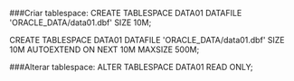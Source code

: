 ###Criar tablespace:
CREATE TABLESPACE DATA01 
	DATAFILE 'ORACLE_DATA/data01.dbf' SIZE 10M;

CREATE TABLESPACE DATA01
	DATAFILE 'ORACLE_DATA/data01.dbf' SIZE 10M
    AUTOEXTEND ON NEXT 10M MAXSIZE 500M;

###Alterar tablespace:
ALTER TABLESPACE DATA01 READ ONLY;




